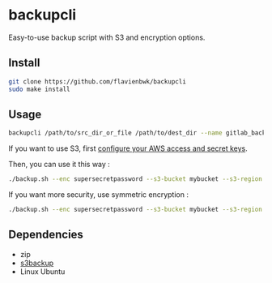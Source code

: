 # backupcli

Easy-to-use backup script with S3 and encryption options.

## Install

```bash
git clone https://github.com/flavienbwk/backupcli
sudo make install
```

## Usage

```bash
backupcli /path/to/src_dir_or_file /path/to/dest_dir --name gitlab_backup
```

If you want to use S3, first [configure your AWS access and secret keys](https://docs.aws.amazon.com/sdk-for-go/v1/developer-guide/configuring-sdk.html#specifying-credentials).

Then, you can use it this way :

```bash
./backup.sh --enc supersecretpassword --s3-bucket mybucket --s3-region eu-west-3 --name gitlab_backup /path/to/gitlab_backup_dir
```

If you want more security, use symmetric encryption :

```bash
./backup.sh --enc supersecretpassword --s3-bucket mybucket --s3-region eu-west-3 --name gitlab_backup /path/to/gitlab_backup_dir
```

## Dependencies

- zip
- [s3backup](https://github.com/tomcz/s3backup)
- Linux Ubuntu
